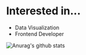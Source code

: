 # Interested in...
- Data Visualization
- Frontend Developer

![Anurag's github stats](https://github-readme-stats.vercel.app/api?username=SonByungjin&show_icons=true&theme=cobalt)
